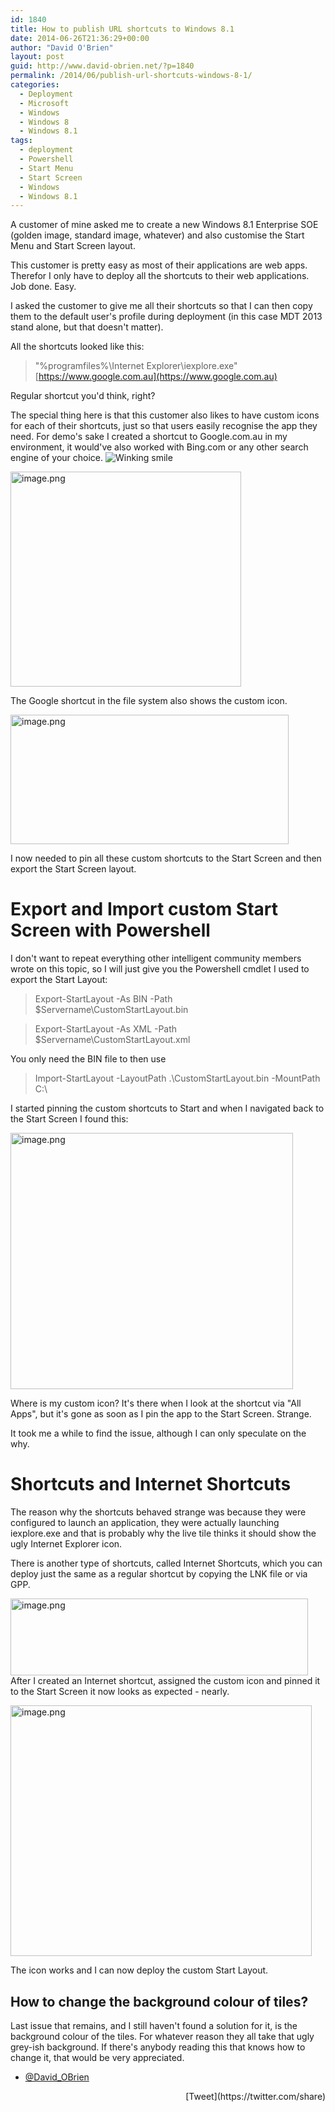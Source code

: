 ```yaml
---
id: 1840
title: How to publish URL shortcuts to Windows 8.1
date: 2014-06-26T21:36:29+00:00
author: "David O'Brien"
layout: post
guid: http://www.david-obrien.net/?p=1840
permalink: /2014/06/publish-url-shortcuts-windows-8-1/
categories:
  - Deployment
  - Microsoft
  - Windows
  - Windows 8
  - Windows 8.1
tags:
  - deployment
  - Powershell
  - Start Menu
  - Start Screen
  - Windows
  - Windows 8.1
---
```

A customer of mine asked me to create a new Windows 8.1 Enterprise SOE (golden image, standard image, whatever) and also customise the Start Menu and Start Screen layout.
  
This customer is pretty easy as most of their applications are web apps. Therefor I only have to deploy all the shortcuts to their web applications. Job done. Easy.

I asked the customer to give me all their shortcuts so that I can then copy them to the default user's profile during deployment (in this case MDT 2013 stand alone, but that doesn't matter).

All the shortcuts looked like this:

> "%programfiles%\Internet Explorer\iexplore.exe" [https://www.google.com.au](https://www.google.com.au)

Regular shortcut you'd think, right?

The special thing here is that this customer also likes to have custom icons for each of their shortcuts, just so that users easily recognise the app they need. For demo's sake I created a shortcut to Google.com.au in my environment, it would've also worked with Bing.com or any other search engine of your choice. <img class="img-responsive wlEmoticon wlEmoticon-winkingsmile" style="border-style: none;" src="$wlEmoticon-winkingsmile[2].png" alt="Winking smile" />

[<img class="img-responsive aligncenter size-full wp-image-1830" src="http://www.david-obrien.net/wp-content/uploads/2014/06/image.png" alt="image.png" width="369" height="344" />](http://www.david-obrien.net/wp-content/uploads/2014/06/image.png)

The Google shortcut in the file system also shows the custom icon.

[<img class="img-responsive aligncenter  wp-image-1832" src="http://www.david-obrien.net/wp-content/uploads/2014/06/image1.png" alt="image.png" width="445" height="207" srcset="/media/2014/06/image1-300x139.png 300w, /media/2014/06/image1-250x116.png 250w, /media/2014/06/image1.png 784w" sizes="(max-width: 445px) 100vw, 445px" />](http://www.david-obrien.net/wp-content/uploads/2014/06/image1.png)

I now needed to pin all these custom shortcuts to the Start Screen and then export the Start Screen layout.

# Export and Import custom Start Screen with Powershell

I don't want to repeat everything other intelligent community members wrote on this topic, so I will just give you the Powershell cmdlet I used to export the Start Layout:

> Export-StartLayout -As BIN -Path $Servername\CustomStartLayout.bin
  
> Export-StartLayout -As XML -Path $Servername\CustomStartLayout.xml

You only need the BIN file to then use

> Import-StartLayout -LayoutPath .\CustomStartLayout.bin -MountPath C:\

I started pinning the custom shortcuts to Start and when I navigated back to the Start Screen I found this:

[<img class="img-responsive aligncenter  wp-image-1834" src="http://www.david-obrien.net/wp-content/uploads/2014/06/image2.png" alt="image.png" width="452" height="410" />](http://www.david-obrien.net/wp-content/uploads/2014/06/image2.png)

Where is my custom icon? It's there when I look at the shortcut via "All Apps", but it's gone as soon as I pin the app to the Start Screen. Strange.

It took me a while to find the issue, although I can only speculate on the why.

# Shortcuts and Internet Shortcuts

The reason why the shortcuts behaved strange was because they were configured to launch an application, they were actually launching iexplore.exe and that is probably why the live tile thinks it should show the ugly Internet Explorer icon.

There is another type of shortcuts, called Internet Shortcuts, which you can deploy just the same as a regular shortcut by copying the LNK file or via GPP.

[<img class="img-responsive aligncenter  wp-image-1836" src="http://www.david-obrien.net/wp-content/uploads/2014/06/image3.png" alt="image.png" width="476" height="123" srcset="/media/2014/06/image3-300x77.png 300w, /media/2014/06/image3.png 809w" sizes="(max-width: 476px) 100vw, 476px" />](http://www.david-obrien.net/wp-content/uploads/2014/06/image3.png)After I created an Internet shortcut, assigned the custom icon and pinned it to the Start Screen it now looks as expected - nearly.

[<img class="img-responsive aligncenter  wp-image-1838" src="http://www.david-obrien.net/wp-content/uploads/2014/06/image4.png" alt="image.png" width="482" height="401" srcset="/media/2014/06/image4-300x249.png 300w, /media/2014/06/image4-180x150.png 180w, /media/2014/06/image4.png 748w" sizes="(max-width: 482px) 100vw, 482px" />](http://www.david-obrien.net/wp-content/uploads/2014/06/image4.png)

The icon works and I can now deploy the custom Start Layout.

## How to change the background colour of tiles?

Last issue that remains, and I still haven't found a solution for it, is the background colour of the tiles. For whatever reason they all take that ugly grey-ish background. If there's anybody reading this that knows how to change it, that would be very appreciated.

- [@David_OBrien](http://twitter.com/david_obrien) 

<div style="float: right; margin-left: 10px;">
  [Tweet](https://twitter.com/share)
</div>


